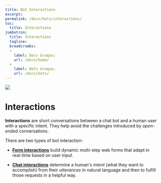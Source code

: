 ```yaml
---
title: Bot Interactions
excerpt: 
permalink: /docs/bots/interactions/
toc:
  title: Interactions
jumbotron:
  title: Interactions
  tagline: 
  breadcrumbs:
  -
    label: Docs &raquo;
    url: /docs/home/
  -
    label: Bots &raquo;
    url: /docs/bots/
---
```


<div class="cerb-screenshot">
<img src="/assets/images/guides/bots/conversational-bots/cerb-bots-banner.png" class="screenshot">
</div>

# Interactions

**Interactions** are short conversations between a chat bot and a human user with a specific intent. They help avoid the challenges introduced by _open-ended_ conversations.

There are two types of bot interaction:

* [**Form interactions**](/docs/bots/interactions/forms/) build dynamic multi-step web forms that adapt in real-time based on user input.

* [**Chat interactions**](/docs/bots/interactions/chat/) determine a human's _intent_ (what they want to accomplish) from their _utterances_ in natural language and then to fulfill those requests in a helpful way.